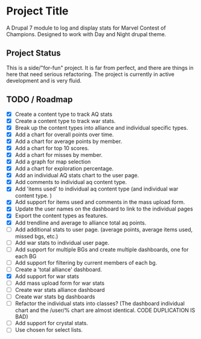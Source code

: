 # Project Title

A Drupal 7 module to log and display stats for Marvel Contest of Champions. Designed to work with Day and Night drupal theme.

## Project Status

This is a side/"for-fun" project. It is far from perfect, and there are things in here that need serious refactoring. The project is currently in active development and is very fluid.

## TODO / Roadmap

* [x] Create a content type to track AQ stats
* [x] Create a content type to track war stats.
* [x] Break up the content types into alliance and individual specific types.
* [x] Add a chart for overall points over time.
* [x] Add a chart for average points by member.
* [x] Add a chart for top 10 scores.
* [x] Add a chart for misses by member.
* [x] Add a graph for map selection
* [x] Add a chart for exploration percentage.
* [x] Add an individual AQ stats chart to the user page.
* [x] Add comments to individual aq content type.
* [x] Add 'items used' to individual aq content type (and individual war content type. )
* [x] Add support for items used and comments in the mass upload form.
* [x] Update the user names on the dashboard to link to the individual pages
* [x] Export the content types as features.
* [X] Add trendline and average to alliance total aq points.
* [ ] Add additional stats to user page. (average points, average items used, missed bgs, etc.)
* [ ] Add war stats to individual user page. 
* [ ] Add support for multiple BGs and create multiple dashboards, one for each BG
* [ ] Add support for filtering by current members of each bg.
* [ ] Create a 'total alliance' dashboard.
* [X] Add support for war stats
* [ ] Add mass upload form for war stats
* [ ] Create war stats alliance dashboard
* [ ] Create war stats bg dashboards
* [ ] Refactor the individual stats into classes? (The dashboard individual chart and the /user/% chart are almost identical. CODE DUPLICATION IS BAD)
* [ ] Add support for crystal stats. 
* [ ] Use chosen for select lists. 
